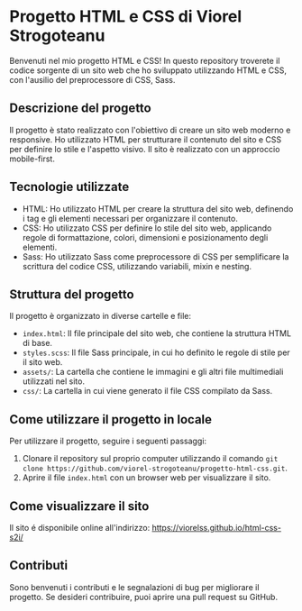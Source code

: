 # Progetto HTML e CSS di Viorel Strogoteanu

Benvenuti nel mio progetto HTML e CSS! In questo repository troverete il codice sorgente di un sito web che ho sviluppato utilizzando HTML e CSS, con l'ausilio del preprocessore di CSS, Sass.

## Descrizione del progetto

Il progetto è stato realizzato con l'obiettivo di creare un sito web moderno e responsive. Ho utilizzato HTML per strutturare il contenuto del sito e CSS per definire lo stile e l'aspetto visivo. Il sito è realizzato con un approccio mobile-first.

## Tecnologie utilizzate

- HTML: Ho utilizzato HTML per creare la struttura del sito web, definendo i tag e gli elementi necessari per organizzare il contenuto.
- CSS: Ho utilizzato CSS per definire lo stile del sito web, applicando regole di formattazione, colori, dimensioni e posizionamento degli elementi.
- Sass: Ho utilizzato Sass come preprocessore di CSS per semplificare la scrittura del codice CSS, utilizzando variabili, mixin e nesting.

## Struttura del progetto

Il progetto è organizzato in diverse cartelle e file:

- `index.html`: Il file principale del sito web, che contiene la struttura HTML di base.
- `styles.scss`: Il file Sass principale, in cui ho definito le regole di stile per il sito web.
- `assets/`: La cartella che contiene le immagini e gli altri file multimediali utilizzati nel sito.
- `css/`: La cartella in cui viene generato il file CSS compilato da Sass.

## Come utilizzare il progetto in locale

Per utilizzare il progetto, seguire i seguenti passaggi:

1. Clonare il repository sul proprio computer utilizzando il comando `git clone https://github.com/viorel-strogoteanu/progetto-html-css.git`.
2. Aprire il file `index.html` con un browser web per visualizzare il sito.

## Come visualizzare il sito

Il sito é disponibile online all'indirizzo: https://viorelss.github.io/html-css-s2i/

## Contributi

Sono benvenuti i contributi e le segnalazioni di bug per migliorare il progetto. Se desideri contribuire, puoi aprire una pull request su GitHub.
